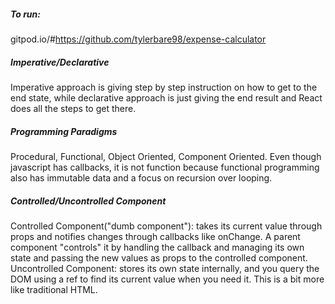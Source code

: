 ##### To run: 
gitpod.io/#https://github.com/tylerbare98/expense-calculator

##### Imperative/Declarative
Imperative approach is giving step by step instruction on how to get to the end state, while declarative approach is just giving the end result and React does all the steps to get there. 

##### Programming Paradigms
Procedural, Functional, Object Oriented, Component Oriented. Even though javascript has callbacks, it is not function because functional programming also has immutable data and a focus on recursion over looping. 

##### Controlled/Uncontrolled Component 
Controlled Component("dumb component"): takes its current value through props and notifies changes through callbacks like onChange. A parent component "controls" it by handling the callback and managing its own state and passing the new values as props to the controlled component.
Uncontrolled Component: stores its own state internally, and you query the DOM using a ref to find its current value when you need it. This is a bit more like traditional HTML.

